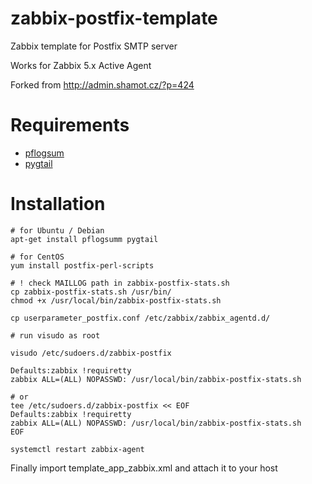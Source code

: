 # zabbix-postfix-template
Zabbix template for Postfix SMTP server

Works for Zabbix 5.x Active Agent

Forked from http://admin.shamot.cz/?p=424

# Requirements
* [pflogsum](http://jimsun.linxnet.com/postfix_contrib.html)
* [pygtail](https://pypi.org/project/pygtail/)

# Installation
    # for Ubuntu / Debian
    apt-get install pflogsumm pygtail
    
    # for CentOS
    yum install postfix-perl-scripts
    
    # ! check MAILLOG path in zabbix-postfix-stats.sh
    cp zabbix-postfix-stats.sh /usr/bin/
    chmod +x /usr/local/bin/zabbix-postfix-stats.sh

    cp userparameter_postfix.conf /etc/zabbix/zabbix_agentd.d/
    
    # run visudo as root
    
    visudo /etc/sudoers.d/zabbix-postfix
    
    Defaults:zabbix !requiretty
    zabbix ALL=(ALL) NOPASSWD: /usr/local/bin/zabbix-postfix-stats.sh
    
    # or 
    tee /etc/sudoers.d/zabbix-postfix << EOF
    Defaults:zabbix !requiretty
    zabbix ALL=(ALL) NOPASSWD: /usr/local/bin/zabbix-postfix-stats.sh
    EOF

    systemctl restart zabbix-agent

Finally import template_app_zabbix.xml and attach it to your host
